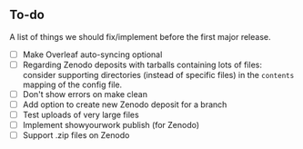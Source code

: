 To-do
-----

A list of things we should fix/implement before the first major release.

- [ ] Make Overleaf auto-syncing optional
- [ ] Regarding Zenodo deposits with tarballs containing lots of files:
      consider supporting directories (instead of specific files) in the ``contents`` mapping of
      the config file.
- [ ] Don't show errors on make clean
- [ ] Add option to create new Zenodo deposit for a branch
- [ ] Test uploads of very large files
- [ ] Implement showyourwork publish (for Zenodo)
- [ ] Support .zip files on Zenodo